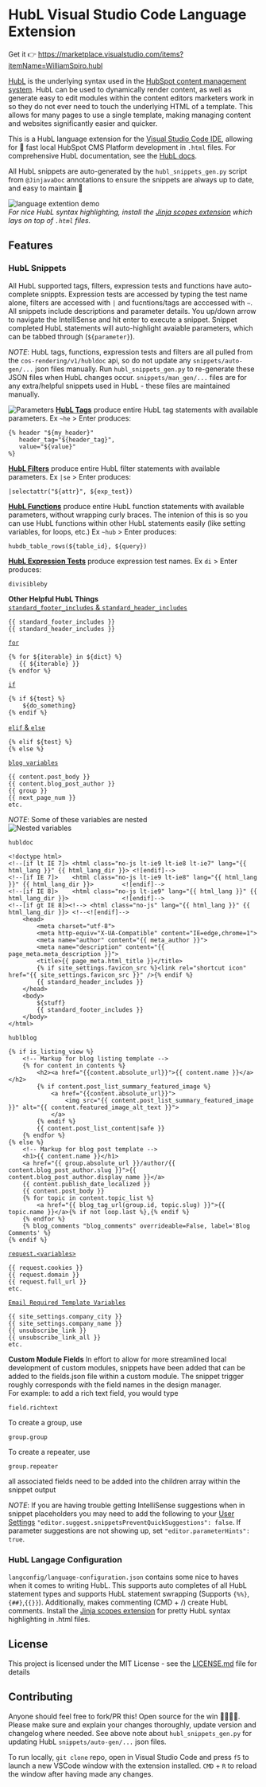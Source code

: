 # HubL Visual Studio Code Language Extension
Get it :point_right: https://marketplace.visualstudio.com/items?itemName=WilliamSpiro.hubl  

[HubL](https://designers.hubspot.com/docs/hubl/intro-to-hubl) is the underlying syntax used in the [HubSpot content management system](https://www.hubspot.com/products/marketing/content-management-system). HubL can be used to dynamically render content, as well as generate easy to edit modules within the content editors marketers work in so they do not ever need to touch the underlying HTML of a template. This allows for many pages to use a single template, making managing content and websites significantly easier and quicker.

This is a HubL language extension for the [Visual Studio Code IDE](https://code.visualstudio.com/), allowing for :rocket: fast local HubSpot CMS Platform development in `.html` files. For comprehensive HubL documentation, see the [HubL docs](https://designers.hubspot.com/docs/hubl/intro-to-hubl).

All HubL snippets are auto-generated by the `hubl_snippets_gen.py` script from `@JinjavaDoc` annotations to ensure the snippets are always up to date, and easy to maintain :potable_water:  

![language extention demo](https://cdn2.hubspot.net/hubfs/2359872/IMPORTANT/DONOTDELETE/hubl-language-extension/nifty_gif.gif)  
_For nice HubL syntax highlighting, install the [Jinja scopes extension](https://marketplace.visualstudio.com/items?itemName=wholroyd.jinja) which lays on top of `.html` files._

## Features
### __HubL Snippets__  
All HubL supported tags, filters, expression tests and functions have auto-complete snippts. Expression tests are accessed by typing the test name alone, filters are accessed with `|` and fucntions/tags are acccessed with `~`. All snippets include descriptions and parameter details. You up/down arrow to navigate the IntelliSense and hit enter to execute a snippet. Snippet completed HubL statements will auto-highlight avaiable parameters, which can be tabbed through (`${parameter}`).     

_NOTE_: HubL tags, functions, expression tests and filters are all pulled from the `cos-rendering/v1/hubldoc` api, so do not update any `snippets/auto-gen/...` json files manually. Run `hubl_snippets_gen.py` to re-generate these JSON files when HubL changes occur. `snippets/man_gen/...` files are for any extra/helpful snippets used in HubL - these files are maintained manually.

![Parameters](https://cdn2.hubspot.net/hubfs/2359872/IMPORTANT/DONOTDELETE/hubl-language-extension/params.png)
[__HubL Tags__](https://designers.hubspot.com/docs/hubl/hubl-supported-tags) produce entire HubL tag statements with available parameters. Ex `~he` > Enter produces:
```
{% header "${my_header}" 
   header_tag="${header_tag}",
   value="${value}" 
%}
```
[__HubL Filters__](https://designers.hubspot.com/docs/hubl/hubl-supported-filters) produce entire HubL filter statements with available parameters. Ex `|se` > Enter produces:
```
|selectattr("${attr}", ${exp_test})
```
[__HubL Functions__](https://designers.hubspot.com/en/docs/hubl/hubl-supported-functions) produce entire HubL function statements with available parameters, without wrapping curly braces. The intenion of this is so you can  use HubL functions within other HubL statements easily (like setting variables, for loops, etc.) Ex `~hub` > Enter produces:
```
hubdb_table_rows(${table_id}, ${query})
```
[__HubL Expression Tests__](https://designers.hubspot.com/docs/hubl/operators-and-expression-tests#expression-tests) produce expression test names. Ex `di` > Enter produces:
```
divisibleby
```

__Other Helpful HubL Things__  
[`standard_footer_includes` & `standard_header_includes`](https://designers.hubspot.com/docs/hubl/hubl-supported-variables#required-page-template-variables)
 ```
{{ standard_footer_includes }}
{{ standard_header_includes }}
 ```
[`for`](https://designers.hubspot.com/docs/hubl/for-loops)
```
{% for ${iterable} in ${dict} %}
   {{ ${iterable} }}
{% endfor %}
```
[`if`](https://designers.hubspot.com/docs/hubl/if-statements)
```
{% if ${test} %}
    ${do_something}
{% endif %}
```
[`elif` & `else`](https://designers.hubspot.com/docs/hubl/if-statements#using-elif-and-else)
```
{% elif ${test} %}
{% else %}
```
[`blog variables`](https://designers.hubspot.com/docs/hubl/hubl-supported-variables#blog-variables)
```
{{ content.post_body }}
{{ content.blog_post_author }}
{{ group }}
{{ next_page_num }}
etc.
```
_NOTE_: Some of these variables are nested  
![Nested variables](https://cdn2.hubspot.net/hubfs/2359872/IMPORTANT/DONOTDELETE/hubl-language-extension/content..gif)

`hubldoc`
```
<!doctype html>
<!--[if lt IE 7]> <html class="no-js lt-ie9 lt-ie8 lt-ie7" lang="{{ html_lang }}" {{ html_lang_dir }}> <![endif]-->
<!--[if IE 7]>    <html class="no-js lt-ie9 lt-ie8" lang="{{ html_lang }}" {{ html_lang_dir }}>        <![endif]-->
<!--[if IE 8]>    <html class="no-js lt-ie9" lang="{{ html_lang }}" {{ html_lang_dir }}>               <![endif]-->
<!--[if gt IE 8]><!--> <html class="no-js" lang="{{ html_lang }}" {{ html_lang_dir }}> <!--<![endif]-->
    <head>
        <meta charset="utf-8">
        <meta http-equiv="X-UA-Compatible" content="IE=edge,chrome=1">
        <meta name="author" content="{{ meta_author }}">
        <meta name="description" content="{{ page_meta.meta_description }}">
        <title>{{ page_meta.html_title }}</title>
        {% if site_settings.favicon_src %}<link rel="shortcut icon" href="{{ site_settings.favicon_src }}" />{% endif %}
        {{ standard_header_includes }}
    </head>
    <body>
        ${stuff}
        {{ standard_footer_includes }}
    </body>
</html>
```
`hublblog`
```
{% if is_listing_view %}
    <!-- Markup for blog listing template -->
    {% for content in contents %}
        <h2><a href="{{content.absolute_url}}">{{ content.name }}</a></h2>
        {% if content.post_list_summary_featured_image %}
            <a href="{{content.absolute_url}}">
                <img src="{{ content.post_list_summary_featured_image }}" alt="{{ content.featured_image_alt_text }}">
            </a>
        {% endif %}
        {{ content.post_list_content|safe }}
    {% endfor %}
{% else %}
    <!-- Markup for blog post template -->
    <h1>{{ content.name }}</h1>
    <a href="{{ group.absolute_url }}/author/{{ content.blog_post_author.slug }}">{{ content.blog_post_author.display_name }}</a>
    {{ content.publish_date_localized }}
    {{ content.post_body }}
    {% for topic in content.topic_list %}
        <a href="{{ blog_tag_url(group.id, topic.slug) }}">{{ topic.name }}</a>{% if not loop.last %},{% endif %}
    {% endfor %}
    {% blog_comments "blog_comments" overrideable=False, label='Blog Comments' %}
{% endif %}
```
[`request.<variables>`](https://designers.hubspot.com/docs/hubl/hubl-supported-variables#http-request-variables)
```
{{ request.cookies }}
{{ request.domain }}
{{ request.full_url }}
etc.
```
[`Email Required Template Variables`](https://designers.hubspot.com/docs/hubl/hubl-supported-variables#required-email-template-variables)
```
{{ site_settings.company_city }}
{{ site_settings.company_name }}
{{ unsubscribe_link }}
{{ unsubscribe_link_all }}
etc.
```

__Custom Module Fields__
In effort to allow for more streamlined local development of custom modules, snippets have been added that can be added to the fields.json file within a custom module.
The snippet trigger roughly corresponds with the field names in the design manager.  
For example:  to add a rich text field, you would type 
```
field.richtext
```
To create a group, use 
```
group.group
```
To create a repeater, use
```
group.repeater
```
all associated fields need to be added into the children array within the snippet output



_NOTE_: If you are having trouble getting IntelliSense suggestions when in snippet placeholders you may need to add the following to your [User Settings](https://code.visualstudio.com/docs/getstarted/settings) `"editor.suggest.snippetsPreventQuickSuggestions": false`. If parameter suggestions are not showing up, set `"editor.parameterHints": true`.

### __HubL Langage Configuration__  
`langconfig/language-configuration.json` contains some nice to haves when it comes to writing HubL. This supports auto completes of all HubL statement types and supports HubL statement swrapping (Supports `{%%}`,`{##}`,`{{}}`). Additionally, makes commenting (CMD + /) create HubL comments. Install the [Jinja scopes extension](https://marketplace.visualstudio.com/items?itemName=wholroyd.jinja) for pretty HubL syntax highlighting in .html files. 

## License
This project is licensed under the MIT License - see the [LICENSE.md](LICENSE.md) file for details

## Contributing
Anyone should feel free to fork/PR this! Open source for the win :poop::poop::poop::poop:.
Please make sure and explain your changes thoroughly, update version and changelog where needed. See above note about `hubl_snippets_gen.py` for updating HubL `snippets/auto-gen/...` json files.   

To run locally, `git clone` repo, open in Visual Studio Code and press `f5` to launch a new VSCode window with the extension installed. `CMD` + `R` to reload the window after having made any changes.  